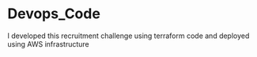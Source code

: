 # Devops_Code
I developed this recruitment challenge using terraform code and deployed using AWS infrastructure 
